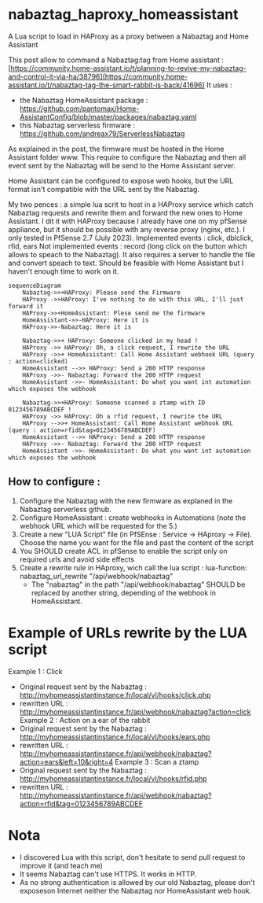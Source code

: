 # nabaztag_haproxy_homeassistant
A Lua script to load in HAProxy as a proxy between a Nabaztag and Home Assistant

This post allow to command a Nabaztag:tag from Home assistant : [https://community.home-assistant.io/t/planning-to-revive-my-nabaztag-and-control-it-via-ha/38796](https://community.home-assistant.io/t/nabaztag-tag-the-smart-rabbit-is-back/41696)
It uses : 
- the Nabaztag HomeAssistant package : https://github.com/pantomax/Home-AssistantConfig/blob/master/packages/nabaztag.yaml
- this Nabaztag serverless firmware : https://github.com/andreax79/ServerlessNabaztag

As explained in the post, the firmware must be hosted in the Home Assistant folder www. This require to configure the Nabaztag and then all event sent by the Nabaztag will be send to the Home Assistant server.

Home Assistant can be configured to expose web hooks, but the URL format isn't compatible with the URL sent by the Nabaztag.

My two pences : a simple lua scrit to host in a HAProxy service which catch Nabaztag requests and rewrite them and forward the new ones to Home Assistant.
I dit it with HAProxy because I already have one on my pfSense appliance, but it should be possible with any reverse proxy (nginx, etc.). I only tested in PfSense 2.7 (July 2023).
Implemented events : click, dblclick, rfid, ears
Not implemented events : record (long click on the button which allows to speach to the Nabaztag). It also requires a server to handle the file and convert speach to text. Should be feasible with Home Assistant but I haven't enough time to work on it.

```mermaid
sequenceDiagram
    Nabaztag->>+HAProxy: Please send the Firmware
    HAProxy ->>HAProxy: I've nothing to do with this URL, I'll just forward it
    HAProxy->>+HomeAssistant: Plese send me the firmware
    HomeAssistant->>-HAProxy: Here it is
    HAProxy->>-Nabaztag: Here it is

    Nabaztag->>+ HAProxy: Someone clicked in my head !
    HAProxy ->> HAProxy: Oh, a click request, I rewrite the URL
    HAProxy ->>+ HomeAssistant: Call Home Assistant webhook URL (query : action=clicked)
    HomeAssistant -->> HAProxy: Send a 200 HTTP response
    HAProxy ->>- Nabaztag: Forward the 200 HTTP request
    HomeAssistant ->>- HomeAssistant: Do what you want int automation which exposes the webhook

    Nabaztag->>+HAProxy: Someone scanned a ztamp with ID 0123456789ABCDEF !
    HAProxy ->> HAProxy: Oh a rfid request, I rewrite the URL
    HAProxy -->>+ HomeAssistant: Call Home Assistant webhook URL (query : action=rfid&tag=0123456789ABCDEF)
    HomeAssistant -->> HAProxy: Send a 200 HTTP response
    HAProxy ->>- Nabaztag: Forward the 200 HTTP request
    HomeAssistant ->>- HomeAssistant: Do what you want int automation which exposes the webhook
```

## How to configure :
1. Configure the Nabaztag with the new firmware as explaned in the Nabaztag serverless github.
2. Configure HomeAssistant : create webhooks in Automations (note the webhook URL which will be requested for the 5.)
3. Create a new "LUA Script" file (in PfSEnse : Service -> HAproxy -> File). Choose the name you want for the file and past the content of the script
4. You SHOULD create ACL in pfSense to enable the script only on required urls and avoid side effects
5. Create a rewrite rule in HAproxy, wich call the lua script : lua-function: nabaztag_url_rewrite "/api/webhook/nabaztag"
    - The "nabaztag" in the path "/api/webhook/nabaztag" SHOULD be replaced by another string, depending of the webhook in HomeAssistant.

# Example of URLs rewrite by the LUA script
  Example 1 : Click
  - Original request sent by the Nabaztag : http://myhomeassistantinstance.fr/local/vl/hooks/click.php
  - rewritten URL : http://myhomeassistantinstance.fr/api/webhook/nabaztag?action=click
  Example 2 : Action on a ear of the rabbit
  - Original request sent by the Nabaztag : http://myhomeassistantinstance.fr/local/vl/hooks/ears.php
  - rewritten URL : http://myhomeassistantinstance.fr/api/webhook/nabaztag?action=ears&left=10&right=4
  Example 3 : Scan a ztamp
  - Original request sent by the Nabaztag : http://myhomeassistantinstance.fr/local/vl/hooks/rfid.php
  - rewritten URL : http://myhomeassistantinstance.fr/api/webhook/nabaztag?action=rfid&tag=0123456789ABCDEF

# Nota
- I discovered Lua with this script, don't hesitate to send pull request to improve it (and teach me)
- It seems Nabaztag can't use HTTPS. It works in HTTP.
- As no strong authentication is allowed by our old Nabaztag, please don't exposeson Internet neither the Nabaztag nor HomeAssistant web hook.
